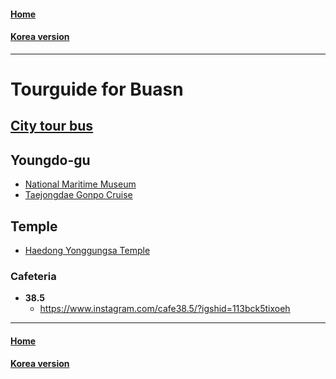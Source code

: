 #### [Home](../README.md)
#### [Korea version](README_KR.md)    
---
# Tourguide for Buasn  

## [City tour bus](http://www.citytourbusan.com/en2/02course/01.php)

## Youngdo-gu
* [National Maritime Museum](https://www.mmk.or.kr/eng/)
* [Taejongdae Gonpo Cruise](https://english.visitkorea.or.kr/enu/ATR/SI_EN_3_1_1_1.jsp?cid=266930)

## Temple
* [Haedong Yonggungsa Temple](https://english.visitkorea.or.kr/enu/ATR/SI_EN_3_1_1_1.jsp?cid=264404)

### Cafeteria
* **38.5**
    * https://www.instagram.com/cafe38.5/?igshid=113bck5tixoeh

---
#### [Home](../README.md)  
#### [Korea version](README_KR.md)  